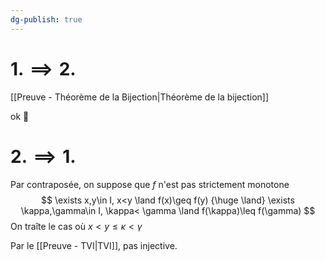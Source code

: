 ```yaml
---
dg-publish: true
---
```


# $1. \implies 2.$

[[Preuve - Théorème de la Bijection|Théorème de la bijection]]

ok 🕺

# $2. \implies 1.$

Par contraposée, on suppose que $f$ n'est pas strictement monotone
$$
\exists x,y\in I, x<y \land f(x)\geq f(y) {\huge \land} \exists \kappa,\gamma\in I, \kappa< \gamma \land f(\kappa)\leq f(\gamma)
$$
On traîte le cas où $x<y\leq \kappa <\gamma$

Par le [[Preuve - TVI|TVI]], pas injective.

